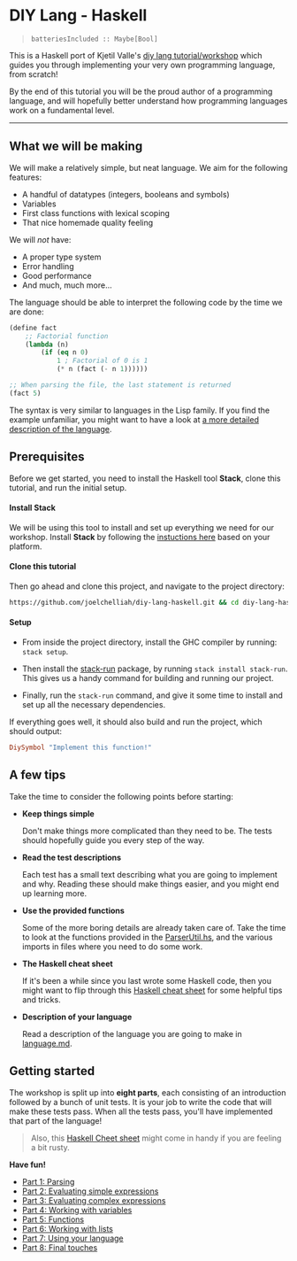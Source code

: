 # DIY Lang - Haskell

> `batteriesIncluded :: Maybe[Bool]`

This is a Haskell port of Kjetil Valle's [diy lang tutorial/workshop](https://github.com/kvalle/diy-lang) which guides you through implementing your very own programming language, from scratch!


By the end of this tutorial you will be the proud author of a programming language, and will hopefully better understand how programming languages work  on a fundamental level.


---
## What we will be making

We will make a relatively simple, but neat language. We aim for the following features:

- A handful of datatypes (integers, booleans and symbols)
- Variables
- First class functions with lexical scoping
- That nice homemade quality feeling

We will *not* have:

- A proper type system
- Error handling
- Good performance
- And much, much more...

The language should be able to interpret the following code by the time we are done:

```lisp
(define fact
    ;; Factorial function
    (lambda (n)
        (if (eq n 0)
            1 ; Factorial of 0 is 1
            (* n (fact (- n 1))))))

;; When parsing the file, the last statement is returned
(fact 5)
```

The syntax is very similar to languages in the Lisp family. If you find the example unfamiliar, you might want to have a look at [a more detailed description of the language](parts/language.md).


## Prerequisites
Before we get started, you need to install the Haskell tool **Stack**, clone this tutorial, and run the initial setup.

#### Install Stack
We will be using this tool to install and set up everything we need for our workshop. Install **Stack** by following the [instuctions here](https://docs.haskellstack.org/en/stable/README/) based on your platform.

#### Clone this tutorial
Then go ahead and clone this project, and navigate to the project directory:
```bash
https://github.com/joelchelliah/diy-lang-haskell.git && cd diy-lang-haskell
```

#### Setup
- From inside the project directory, install the GHC compiler by running: `stack setup`.

- Then install the [stack-run](https://hackage.haskell.org/package/stack-run) package, by running `stack install stack-run`. This gives us a handy command for building and running our project.

- Finally, run the `stack-run` command, and give it some time to install and set up all the necessary dependencies.

If everything goes well, it should also build and run the project, which should output:
```haskell
DiySymbol "Implement this function!"
```


## A few tips

Take the time to consider the following points before starting:

- **Keep things simple**

  Don't make things more complicated than they need to be. The tests should hopefully guide you every step of the way.

- **Read the test descriptions**

  Each test has a small text describing what you are going to implement and why. Reading these should make things easier, and you might end up learning more.

- **Use the provided functions**

  Some of the more boring details are already taken care of. Take the time to look at the functions provided in the [ParserUtil.hs](util/ParserUtil.hs), and the various imports in files where you need to do some work.

- **The Haskell cheat sheet**

  If it's been a while since you last wrote some Haskell code, then you might want to flip through this [Haskell cheat sheet](http://cheatsheet.codeslower.com/CheatSheet.pdf) for some helpful tips and tricks.

- **Description of your language**

  Read a description of the language you are going to make in [language.md](parts/language.md).



## Getting started
The workshop is split up into **eight parts**, each consisting of an introduction followed by a bunch of unit tests. It is your job to write the code that will make these tests pass. When all the tests pass, you'll have implemented that part of the language!

> Also, this [Haskell Cheet sheet](http://cheatsheet.codeslower.com/CheatSheet.pdf) might come in handy if you are feeling a bit rusty.

**Have fun!**

- [Part 1: Parsing](parts/part_1.md)
- [Part 2: Evaluating simple expressions](parts/part_2.md)
- [Part 3: Evaluating complex expressions](parts/part_3.md)
- [Part 4: Working with variables](parts/part_4.md)
- [Part 5: Functions](parts/part_5.md)
- [Part 6: Working with lists](parts/part_6.md)
- [Part 7: Using your language](parts/part_7.md)
- [Part 8: Final touches](parts/part_8.md)

